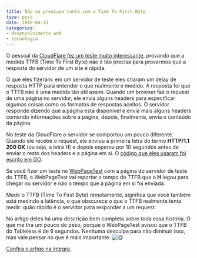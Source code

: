 ```yaml
---
title: Não se preocupe tanto com o Time To First Byte
type: post
date: 2016-04-11
categories:
- desenvolvimento web
- tecnologia
---
```


O pessoal da [CloudFlare fez um teste muito interessante](https://blog.cloudflare.com/ttfb-time-to-first-byte-considered-meaningles/), provando que a medida TTFB (Time To First Byte) não é tão precisa para provarmos que a resposta do servidor de um site é rápida.

O que eles fizeram: em um servidor de teste eles criaram um delay de resposta HTTP para entender o que realmente é medido. A resposta foi que o TTFB não é uma medida tão útil assim. Quando um browser faz o request de uma página no servidor, ele envia alguns headers para especificar algumas coisas como os formatos de respostas aceitos. O servidor responde dizendo que a página está disponível e envia mais alguns headers contendo informações sobre a página, depois, finalmente, envia o conteúdo da página.

No teste da CloudFlare o servidor se comportou um pouco diferente. Quando ele recebe o request, ele enviou a primeira letra do termo **HTTP/1.1 200 OK** (ou seja, a letra H) e depois esperou por 10 segundos antes de enviar o resto dos headers e a página em si. O [código que eles usaram foi escrito em GO](https://github.com/jgrahamc/ttfb).

Se você fizer um teste no [WebPageTest](http://webpagetest.org) com a página do servidor de teste do TTFB, o WebPageTest vai reportar o tempo do TTFB que o **H** legou para chegar no servidor e não o tempo que a página em si foi enviada.

Medir o TTFB (Time To First Byte) remotamente, significa que você também está medindo a latência, o que obscurece o que o TTFB realmente tenta medir: quão rápido é o servidor para responder a um request.

No artigo deles há uma descrição bem completa sobre toda essa história. O que me tira um pouco do peso, porque o WebPageTest avisou que o TTFB do Tableless é de 6 segundos. Nenhuma desculpa para não diminuir isso, mas vale pensar no que é mais importante. ![😉](https://s.w.org/images/core/emoji/72x72/1f609.png)

[Confira o artigo na íntegra](https://blog.cloudflare.com/ttfb-time-to-first-byte-considered-meaningles/).

